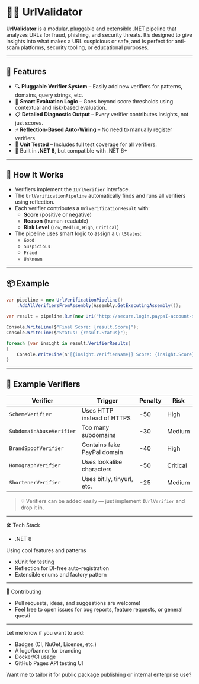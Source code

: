 # 🕵️‍♂️ UrlValidator

**UrlValidator** is a modular, pluggable and extensible .NET pipeline that analyzes URLs for fraud, phishing, and security threats. It’s designed to give insights into what makes a URL suspicious or safe, and is perfect for anti-scam platforms, security tooling, or educational purposes.

---

## 🚀 Features

- 🔍 **Pluggable Verifier System** – Easily add new verifiers for patterns, domains, query strings, etc.
- 🧠 **Smart Evaluation Logic** – Goes beyond score thresholds using contextual and risk-based evaluation.
- 📋 **Detailed Diagnostic Output** – Every verifier contributes insights, not just scores.
- ⚡ **Reflection-Based Auto-Wiring** – No need to manually register verifiers.
- 🧪 **Unit Tested** – Includes full test coverage for all verifiers.
- 🧰 Built in **.NET 8**, but compatible with .NET 6+

---

## 🧠 How It Works

- Verifiers implement the `IUrlVerifier` interface.
- The `UrlVerificationPipeline` automatically finds and runs all verifiers using reflection.
- Each verifier contributes a `UrlVerificationResult` with:
  - **Score** (positive or negative)
  - **Reason** (human-readable)
  - **Risk Level** (`Low`, `Medium`, `High`, `Critical`)
- The pipeline uses smart logic to assign a `UrlStatus`:
  - `Good`
  - `Suspicious`
  - `Fraud`
  - `Unknown`

---

## 📦 Example

```csharp
var pipeline = new UrlVerificationPipeline()
    .AddAllVerifiersFromAssembly(Assembly.GetExecutingAssembly());

var result = pipeline.Run(new Uri("http://secure.login.paypaI-account-support.tk:8080/verify.php?auth=password"));

Console.WriteLine($"Final Score: {result.Score}");
Console.WriteLine($"Status: {result.Status}");

foreach (var insight in result.VerifierResults)
{
    Console.WriteLine($"[{insight.VerifierName}] Score: {insight.Score} - {insight.Reason} (Risk: {insight.Risk})");
}
```

---

## 🔐 Example Verifiers

| Verifier                 | Trigger                                | Penalty | Risk     |
|--------------------------|----------------------------------------|---------|----------|
| `SchemeVerifier`         | Uses HTTP instead of HTTPS             | -50     | High     |
| `SubdomainAbuseVerifier` | Too many subdomains                    | -30     | Medium   |
| `BrandSpoofVerifier`     | Contains fake PayPal domain            | -40     | High     |
| `HomographVerifier`      | Uses lookalike characters              | -50     | Critical |
| `ShortenerVerifier`      | Uses bit.ly, tinyurl, etc.             | -25     | Medium   |

> 💡 Verifiers can be added easily — just implement `IUrlVerifier` and drop it in.

---

🛠 Tech Stack

- .NET 8

Using cool features and patterns
- xUnit for testing
- Reflection for DI-free auto-registration
- Extensible enums and factory pattern

---

🤝 Contributing
* Pull requests, ideas, and suggestions are welcome!
* Feel free to open issues for bug reports, feature requests, or general questi

---
Let me know if you want to add:
- Badges (CI, NuGet, License, etc.)
- A logo/banner for branding
- Docker/CI usage
- GitHub Pages API testing UI

Want me to tailor it for public package publishing or internal enterprise use?
